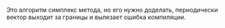 Это алгоритм симплекс метода, но его нужно доделать, периодически вектор выходит за границы и вылезает ошибка компиляции.
